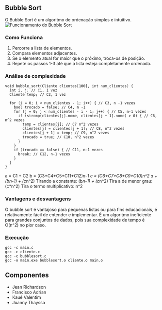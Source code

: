 ## Bubble Sort
O Bubble Sort é um algoritmo de ordenação simples e intuitivo. 
![Funcionamento do Bubble Sort](https://miro.medium.com/v2/resize:fit:1000/0*nh6F_qERbgD3xmV-.gif)

### Como Funciona
1. Percorre a lista de elementos.
2. Compara elementos adjacentes.
3. Se o elemento atual for maior que o próximo, troca-os de posição.
4. Repete os passos 1-3 até que a lista esteja completamente ordenada.

### Análise de complexidade
```
void bubble_sort(Cliente clientes[100], int num_clientes) {
  int i, j; // C1, 1 vez
  Cliente temp; // C2, 1 vez 

  for (i = 0; i < num_clientes - 1; i++) { // C3, n -1 vezes
    bool trocado = false; // C4, n -1
    for (j = 0; j < num_clientes - i - 1; j++) { // C5, n-1 vezes
      if (strcmp(clientes[j].nome, clientes[j + 1].nome) > 0) { // C6, n^2 vezes
        temp = clientes[j]; // C7 n^2 vezes
        clientes[j] = clientes[j + 1]; // C8, n^2 vezes
        clientes[j + 1] = temp; // C9, n^2 vezes
        trocado = true; // C10, n^2 vezes
      }
    }
    if (trocado == false) { // C11, n-1 vezes
      break; // C12, n-1 vezes 
    }
  }
}
```
 a = C1 + C2
 b = (C3+C4+C5+C11+C12)*n-1
 c = (C6+C7+C8+C9+C10)*n^2
 a + (b*n-1) + (c*n^2)
 Tirando a constante: (b*n-1) + (c*n^2)
 Tira a de menor grau: (c*n^2)
 Tira o termo multiplicativo: n^2

### Vantagens e desvantagens
O bubble sort é vantajoso para pequenas listas ou para fins educacionais, é relativamente fácil de entender e implementar. É um algoritmo ineficiente para grandes conjuntos de dados, pois sua complexidade de tempo é O(n^2) no pior caso.

### Execução
```
gcc -c main.c
gcc -c cliente.c
gcc -c bubblesort.c
gcc -o main.exe bubblesort.o cliente.o main.o
```

## Componentes
- Jean Richardson 
- Francisco Adrian 
- Kauê Valentim 
- Juanny Thayssa